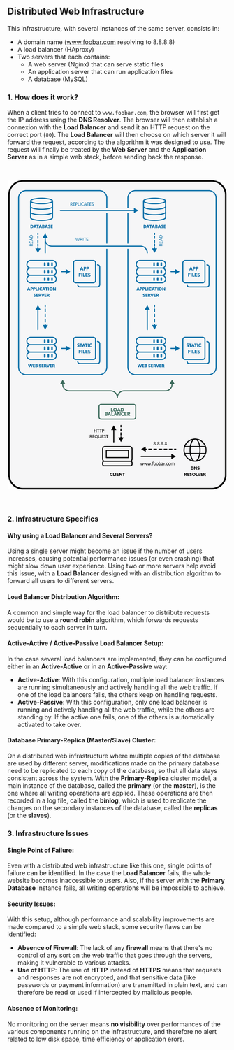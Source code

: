 ## Distributed Web Infrastructure

This infrastructure, with several instances of the same server, consists in:

- A domain name (www.foobar.com resolving to 8.8.8.8)
- A load balancer (HAproxy)
- Two servers that each contains:
  - A web server (Nginx) that can serve static files
  - An application server that can run application files
  - A database (MySQL)

### 1. How does it work?

When a client tries to connect to `www.foobar.com`, the browser will first get the IP address using the **DNS Resolver**. The browser will then establish a connexion with the **Load Balancer** and send it an HTTP request on the correct port (`80`). The **Load Balancer** will then choose on which server it will forward the request, according to the algorithm it was designed to use. The request will finally be treated by the **Web Server** and the **Application Server** as in a simple web stack, before sending back the response.

<br>
<p align=center>
    <img src="images/1-distributed_web_infrastructure.png" width="500">
</p>
<br>

### 2. Infrastructure Specifics

#### Why using a Load Balancer and Several Servers?

Using a single server might become an issue if the number of users increases, causing potential performance issues (or even crashing) that might slow down user experience. Using two or more servers help avoid this issue, with a **Load Balancer** designed with an distribution algorithm to forward all users to different servers.

#### Load Balancer Distribution Algorithm:

A common and simple way for the load balancer to distribute requests would be to use a **round robin** algorithm, which forwards requests sequentially to each server in turn.

#### Active-Active / Active-Passive Load Balancer Setup:

In the case several load balancers are implemented, they can be configured either in an **Active-Active** or in an **Active-Passive** way:

- **Active-Active**: With this configuration, multiple load balancer instances are running simultaneously and actively handling all the web traffic. If one of the load balancers fails, the others keep on handling requests.
- **Active-Passive**: With this configuration, only one load balancer is running and actively handling all the web traffic, while the others are standing by. If the active one fails, one of the others is automatically activated to take over.

#### Database Primary-Replica (Master/Slave) Cluster:

On a distributed web infrastructure where multiple copies of the database are used by different server, modifications made on the primary database need to be replicated to each copy of the database, so that all data stays consistent across the system. With the **Primary-Replica** cluster model, a main instance of the database, called the **primary** (or the **master**), is the one where all writing operations are applied. These operations are then recorded in a log file, called the **binlog**, which is used to replicate the changes on the secondary instances of the database, called the **replicas** (or the **slaves**).

### 3. Infrastructure Issues

#### Single Point of Failure:

Even with a distributed web infrastructure like this one, single points of failure can be identified. In the case the **Load Balancer** fails, the whole website becomes inaccessible to users. Also, if the server with the **Primary Database** instance fails, all writing operations will be impossible to achieve.

#### Security Issues:

With this setup, although performance and scalability improvements are made compared to a simple web stack, some security flaws can be identified:

- **Absence of Firewall**: The lack of any **firewall** means that there's no control of any sort on the web traffic that goes through the servers, making it vulnerable to various attacks.
- **Use of HTTP**: The use of **HTTP** instead of **HTTPS** means that requests and responses are not encrypted, and that sensitive data (like passwords or payment information) are transmitted in plain text, and can therefore be read or used if intercepted by malicious people.

#### Absence of Monitoring:

No monitoring on the server means **no visibility** over performances of the various components running on the infrastructure, and therefore no alert related to low disk space, time efficiency or application erors.
